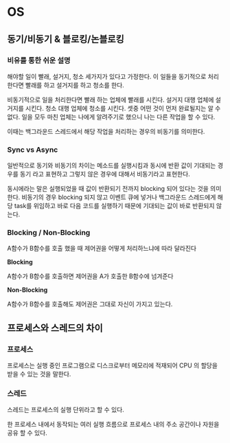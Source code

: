 # OS
## 동기/비동기 & 블로킹/논블로킹
### 비유를 통한 쉬운 설명
해야할 일이 빨래, 설거지, 청소 세가지가 있다고 가정한다. 이 일들을 동기적으로 처리한다면 빨래를 하고 설거지를 하고 청소를 한다.

비동기적으로 일을 처리한다면 빨래 하는 업체에 빨래를 시킨다. 설거지 대행 업체에 설거지를 시킨다. 청소 대행 업체에 청소를 시킨다.
셋중 어떤 것이 먼저 완료될지는 알 수 없다. 일을 모두 마친 업체는 나에게 알려주기로 했으니 나는 다른 작업을 할 수 있다.

이때는 백그라운드 스레드에서 해당 작업을 처리하는 경우의 비동기를 의미한다.

### Sync vs Async

일반적으로 동기와 비동기의 차이는 메소드를 실행시킴과 동시에 반환 값이 기대되는 경우를 동기 라고 표현하고 그렇지 않은 경우에 대해서 비동기라고 표현한다.

동시에라는 말은 실행되었을 때 값이 반환되기 전까지 blocking 되어 있다는 것을 의미한다. 비동기의 경우 blocking 되지 않고 이벤트 큐에 넣거나 백그라운드 스레드에게 해당 task를 위임하고 바로 다음 코드를 실행하기 때문에 기대되는 값이 바로 반환되지 않는다.

### Blocking / Non-Blocking
A함수가 B함수를 호출 했을 때 제어권을 어떻게 처리하느냐에 따라 달라진다

**Blocking**

A함수가 B함수를 호출하면 제어권을 A가 호출한 B함수에 넘겨준다

**Non-Blocking**

A함수가 B함수를 호출해도 제어권은 그대로 자신이 가지고 있는다.

## 프로세스와 스레드의 차이
### 프로세스

프로세스는 실행 중인 프로그램으로 디스크로부터 메모리에 적재되어 CPU 의 할당을 받을 수 있는 것을 말한다.

### 스레드

스레드는 프로세스의 실행 단위라고 할 수 있다.

한 프로세스 내에서 동작되는 여러 실행 흐름으로 프로세스 내의 주소 공간이나 자원을 공유 할 수 있다.
